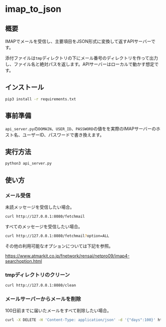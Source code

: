 # imap_to_json

## 概要

IMAPでメールを受信し、主要項目をJSON形式に変換して返すAPIサーバーです。

添付ファイルは`tmp`ディレクトリの下にメール番号のディレクトリを作って出力し、ファイル名と絶対パスを返します。APIサーバーはローカルで動かす想定です。

## インストール

```bash
pip3 install -r requirements.txt
```

## 事前準備

`api_server.py`の`DOMAIN`、`USER_ID`、`PASSWORD`の値をを実際のIMAPサーバーのホスト名、ユーザーID、パスワードで書き換えます。

## 実行方法

```bash
python3 api_server.py
```

## 使い方

### メール受信

未読メッセージを受信したい場合。

```bash
curl http://127.0.0.1:8080/fetchmail
```

すべてのメッセージを受信したい場合。

```bash
curl http://127.0.0.1:8080/fetchmail?option=ALL
```

その他の利用可能なオプションについては下記を参照。

https://www.atmarkit.co.jp/fnetwork/rensai/netpro09/imap4-searchoption.html

### tmpディレクトリのクリーン

```bash
curl http://127.0.0.1:8080/clean
```

### メールサーバーからメールを削除

100日前までに届いたメールをすべて削除したい場合。

```bash
curl -X DELETE -H 'Content-Type: application/json' -d '{"days":100}' http://127.0.0.1:8080/fetchmail
```
